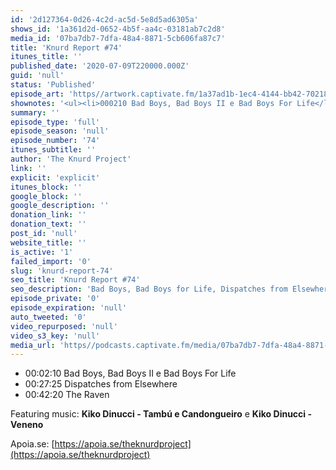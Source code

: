 ```yaml
---
id: '2d127364-0d26-4c2d-ac5d-5e8d5ad6305a'
shows_id: '1a361d2d-0652-4b5f-aa4c-03181ab7c2d8'
media_id: '07ba7db7-7dfa-48a4-8871-5cb606fa87c7'
title: 'Knurd Report #74'
itunes_title: ''
published_date: '2020-07-09T220000.000Z'
guid: 'null'
status: 'Published'
episode_art: 'https//artwork.captivate.fm/1a37ad1b-1ec4-4144-bb42-7021848a4c37/c9sxbfsmwlhm698jln9ctif8.jpg'
shownotes: '<ul><li>000210 Bad Boys, Bad Boys II e Bad Boys For Life</li><li>002725 Dispatches from Elsewhere</li><li>004220 The Raven</li></ul><p>Featuring music <strong>Kiko Dinucci - Tambú e Candongueiro</strong> e <strong>Kiko Dinucci - Veneno</strong></p><p>Apoia.se <a href="https//apoia.se/theknurdproject" rel="noopener noreferrer" target="_blank">https//apoia.se/theknurdproject</a></p>'
summary: ''
episode_type: 'full'
episode_season: 'null'
episode_number: '74'
itunes_subtitle: ''
author: 'The Knurd Project'
link: ''
explicit: 'explicit'
itunes_block: ''
google_block: ''
google_description: ''
donation_link: ''
donation_text: ''
post_id: 'null'
website_title: ''
is_active: '1'
failed_import: '0'
slug: 'knurd-report-74'
seo_title: 'Knurd Report #74'
seo_description: 'Bad Boys, Bad Boys for Life, Dispatches from Elsewhere e The Raven'
episode_private: '0'
episode_expiration: 'null'
auto_tweeted: '0'
video_repurposed: 'null'
video_s3_key: 'null'
media_url: 'https//podcasts.captivate.fm/media/07ba7db7-7dfa-48a4-8871-5cb606fa87c7/knurd74.mp3'
---
```

*   00:02:10 Bad Boys, Bad Boys II e Bad Boys For Life
*   00:27:25 Dispatches from Elsewhere
*   00:42:20 The Raven

Featuring music: **Kiko Dinucci - Tambú e Candongueiro** e **Kiko Dinucci - Veneno**

Apoia.se: [https://apoia.se/theknurdproject](https://apoia.se/theknurdproject)